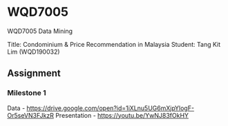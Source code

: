 # WQD7005
WQD7005 Data Mining

Title: Condominium & Price Recommendation in Malaysia
Student: Tang Kit Lim (WQD190032)

## Assignment
### Milestone 1 
Data - https://drive.google.com/open?id=1iXLnu5UG6mXjpYlogF-Or5seVN3FJkzR
Presentation - https://youtu.be/YwNJ83fOkHY
